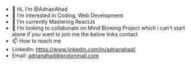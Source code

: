 - 👋 Hi, I’m @AdnanAhad
- 👀 I’m interested in Coding, Web Development
- 🌱 I’m currently Mastering ReactJs
- 💞️ I’m looking to collaborate on Mind Blowing Project which i can't start alone if you want to join me the below links contact
- 📫 How to reach me 
- LinkedIn: https://www.linkedin.com/in/adnanahad/
- Email: adnanahad@protonmail.com 

<!---
AdnanAhad/AdnanAhad is a ✨ special ✨ repository because its `README.md` (this file) appears on your GitHub profile.
You can click the Preview link to take a look at your changes.
--->
